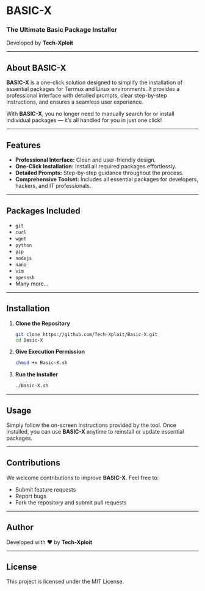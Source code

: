 # BASIC-X  
### **The Ultimate Basic Package Installer**  
Developed by **Tech-Xploit**  

---

## **About BASIC-X**  
**BASIC-X** is a one-click solution designed to simplify the installation of essential packages for Termux and Linux environments. It provides a professional interface with detailed prompts, clear step-by-step instructions, and ensures a seamless user experience.  

With **BASIC-X**, you no longer need to manually search for or install individual packages — it’s all handled for you in just one click!  

---

## **Features**  
- **Professional Interface:** Clean and user-friendly design.  
- **One-Click Installation:** Install all required packages effortlessly.  
- **Detailed Prompts:** Step-by-step guidance throughout the process.  
- **Comprehensive Toolset:** Includes all essential packages for developers, hackers, and IT professionals.  

---

## **Packages Included**  
- `git`  
- `curl`  
- `wget`  
- `python`  
- `pip`  
- `nodejs`  
- `nano`  
- `vim`  
- `openssh`  
- Many more…  

---

## **Installation**  

1. **Clone the Repository**  
   ```bash
   git clone https://github.com/Tech-Xploit/Basic-X.git
   cd Basic-X
   ```

2. **Give Execution Permission**  
   ```bash
   chmod +x Basic-X.sh
   ```

3. **Run the Installer**  
   ```bash
   ./Basic-X.sh
   ```  

---

## **Usage**  
Simply follow the on-screen instructions provided by the tool. Once installed, you can use **BASIC-X** anytime to reinstall or update essential packages.  

---

## **Contributions**  
We welcome contributions to improve **BASIC-X**. Feel free to:  
- Submit feature requests  
- Report bugs  
- Fork the repository and submit pull requests  

---

## **Author**  
Developed with ❤️ by **Tech-Xploit**  

---

## **License**  
This project is licensed under the MIT License.


